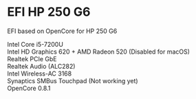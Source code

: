 # EFI HP 250 G6
EFI based on OpenCore for HP 250 G6  

Intel Core i5-7200U  
Intel HD Graphics 620 + AMD Radeon 520 (Disabled for macOS)  
Realtek PCIe GbE  
Realtek Audio (ALC282)  
Intel Wireless-AC 3168  
Synaptics SMBus Touchpad (Not working yet)  
OpenCore 0.8.1
